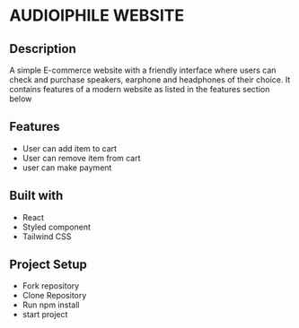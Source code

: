 # AUDIOIPHILE WEBSITE

## Description
A simple E-commerce website with a friendly interface where users can check and purchase speakers, earphone and headphones of their choice. It contains features of a modern website as listed in the features section below

## Features
- User can add item to cart
- User can remove item from cart
- user can make payment

## Built with
- React 
- Styled component
- Tailwind CSS

## Project Setup
- Fork repository
- Clone Repository
- Run npm install
- start project

